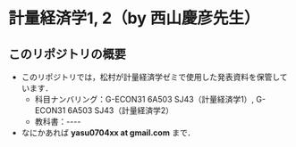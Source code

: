 # 計量経済学1, 2（by 西山慶彦先生）

## このリポジトリの概要
- このリポジトリでは，松村が計量経済学ゼミで使用した発表資料を保管しています．
  - 科目ナンバリング：G-ECON31 6A503 SJ43（計量経済学1）, G-ECON31 6A503 SJ43（計量経済学2）
  - 教科書：----
- なにかあれば **yasu0704xx at gmail.com** まで．
